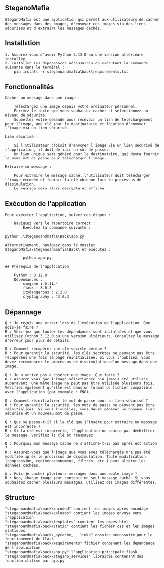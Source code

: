 ## SteganoMafia

    SteganoMafia est une application qui permet aux utilisateurs de cacher des messages dans des images, d'envoyer ces images via des liens sécurisés et d'extraire les messages cachés.

## Installation

    1. Assurez-vous d'avoir Python 3.12.0 ou une version ultérieure installée.
    2. Installez les dépendances nécessaires en exécutant la commande suivante dans le terminal :
        pip install -r steganoandmafia\back\requirements.txt

## Fonctionnalités
    Cacher un message dans une image :

        Téléchargez une image depuis votre ordinateur personnel.
        Écrivez le texte que vous souhaitez cacher et sélectionnez un niveau de sécurité.
        Soumettez votre demande pour recevoir un lien de téléchargement pour l'image, une clé pour le destinataire et l'option d'envoyer l'image via un lien sécurisé.

    Lien sécurisé :

        Si l'utilisateur choisit d'envoyer l'image via un lien sécurisé de l'application, il doit définir un mot de passe.
        Un lien unique sera généré pour le destinataire, qui devra fournir le même mot de passe pour télécharger l'image.

    Extraire un message :

        Pour extraire le message caché, l'utilisateur doit télécharger l'image encodée et fournir la clé obtenue lors du processus de dissimulation.
        Le message sera alors décrypté et affiché.

## Exécution de l'application

    Pour exécuter l'application, suivez ces étapes :

        Naviguez vers le répertoire correct :
            Exécutez la commande suivante :

    python .\steganoandmafia\Back\app.py

    Alternativement, naviguez dans le dossier SteganoMafia\steganoandmafia\Back\ et exécutez :

            python app.py

    ## Prérequis de l'application

        Python : 3.12.0
        Dépendances :
            stegano : 0.11.4
            flask : 3.0.3
            itsdangerous : 2.2.0
            cryptography : 43.0.3

## Dépannage

    Q : Je reçois une erreur lors de l'exécution de l'application. Que dois-je faire ?
    R : Vérifiez que toutes les dépendances sont installées et que vous utilisez Python 3.12.0 ou une version ultérieure. Consultez le message d'erreur pour plus de détails.

    Q : Comment récupérer une clé secrète perdue ?
    R : Pour garantir la sécurité, les clés secrètes ne peuvent pas être récupérées une fois la page réinitialisée. Si vous l'oubliez, vous devez recommencer le processus de dissimulation d'un message dans une image.

    Q : Je n'arrive pas à insérer une image. Que faire ?
    R : Assurez-vous que l'image sélectionnée n'a jamais été utilisée auparavant. Une même image ne peut pas être utilisée plusieurs fois. Vérifiez également qu'elle est dans un format de fichier compatible avec l'application (par exemple : PNG).

    Q : Comment réinitialiser le mot de passe pour un lien sécurisé ?
    R : Pour garantir la sécurité, les mots de passe ne peuvent pas être réinitialisés. Si vous l'oubliez, vous devez générer un nouveau lien sécurisé et un nouveau mot de passe.

    Q : Que se passe-t-il si la clé que j'insère pour extraire un message est incorrecte ?
    R : Si la clé est incorrecte, l'application ne pourra pas déchiffrer le message. Vérifiez la clé et réessayez.

    Q : Pourquoi mon message caché ne s’affiche-t-il pas après extraction ?
    R : Assurez-vous que l'image que vous avez téléchargée n'a pas été modifiée après le processus de dissimulation. Toute modification (compression, redimensionnement, filtres, etc.) peut altérer les données cachées.

    Q : Puis-je cacher plusieurs messages dans une seule image ?
    R : Non, chaque image peut contenir un seul message caché. Si vous souhaitez cacher plusieurs messages, utilisez des images différentes.


## Structure
    "steganoandmafia\back\encoded" contient les images apres encodage
    "steganoandmafia\back\uploads" contient les images envoye vers l'application
    "steganoandmafia\back\templates" contient les pages html
    "steganoandmafia\back\static" contient les fichier css et les images statiques
    "steganoandmafia\back\_pycache_ , links" dossier necessaire pour le fonctionement de flask
    "steganoandmafia\back\requirements" fichier contenant les depandance de l'application
    "steganoandmafia\back\app.py" l'application principale flask
    "steganoandmafia\back\stegano_services" librairie contenant des fonction utilise par app.py



